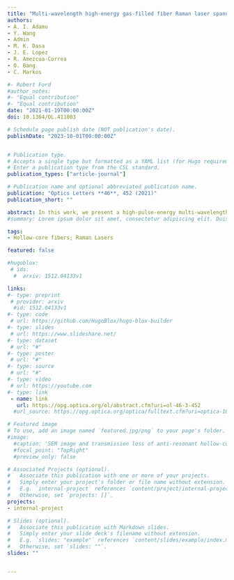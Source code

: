 ```yaml
---
title: "Multi-wavelength high-energy gas-filled fiber Raman laser spanning from 1.53 µm to 2.4 µm"
authors:
- A. I. Adamu
- Y. Wang
- Admin
- M. K. Dasa
- J. E. Lopez
- R. Amezcua-Correa
- O. Bang
- C. Markos

#- Robert Ford
#author_notes:
#- "Equal contribution"
#- "Equal contribution"
date: "2021-01-19T00:00:00Z"
doi: 10.1364/OL.411003

# Schedule page publish date (NOT publication's date).
publishDate: "2023-10-01T00:00:00Z"


# Publication type.
# Accepts a single type but formatted as a YAML list (for Hugo requirements).
# Enter a publication type from the CSL standard.
publication_types: ["article-journal"]

# Publication name and optional abbreviated publication name.
publication: "Optics Letters **46**, 452 (2021)"
publication_short: ""

abstract: In this work, we present a high-pulse-energy multi-wavelength Raman laser spanning from 1.53 µm up to 2.4 µm by employing the cascaded rotational stimulated Raman scattering effect in a 5 m hydrogen ()-filled nested anti-resonant fiber, pumped by a linearly polarized Er/Yb fiber laser with a peak power of  and pulse duration of  in the C-band. The developed Raman laser has distinct lines at 1683 nm, 1868 nm, 2100 nm, and 2400 nm, with pulse energies as high as 18.25 µJ, 14.4 µJ, 14.1 µJ, and 8.2 µJ, respectively. We demonstrate how the energy in the Raman lines can be controlled by tuning the  pressure from 1 bar to 20 bar.
#summary: Lorem ipsum dolor sit amet, consectetur adipiscing elit. Duis posuere tellus ac convallis placerat. Proin tincidunt magna sed ex sollicitudin condimentum.

tags:
- Hollow-core fibers; Raman Lasers

featured: false

#hugoblox:
 # ids:
  #  arxiv: 1512.04133v1

links:
#- type: preprint
 # provider: arxiv
  #id: 1512.04133v1
#- type: code
 # url: https://github.com/HugoBlox/hugo-blox-builder
#- type: slides
 # url: https://www.slideshare.net/
#- type: dataset
 # url: "#"
#- type: poster
 # url: "#"
#- type: source
 # url: "#"
#- type: video
 # url: https://youtube.com
#- type: link
 - name: link
   url: https://opg.optica.org/ol/abstract.cfm?uri=ol-46-3-452
  #url_source: https://opg.optica.org/optica/fulltext.cfm?uri=optica-10-10-1253

# Featured image
# To use, add an image named `featured.jpg/png` to your page's folder. 
#image:
  #caption: 'SEM image and transmission loss of anti-resonant hollow-core fiber'
  #focal_point: "TopRight"
  #preview_only: false

# Associated Projects (optional).
#   Associate this publication with one or more of your projects.
#   Simply enter your project's folder or file name without extension.
#   E.g. `internal-project` references `content/project/internal-project/index.md`.
#   Otherwise, set `projects: []`.
projects:
- internal-project

# Slides (optional).
#   Associate this publication with Markdown slides.
#   Simply enter your slide deck's filename without extension.
#   E.g. `slides: "example"` references `content/slides/example/index.md`.
#   Otherwise, set `slides: ""`.
slides: ""


---
```

